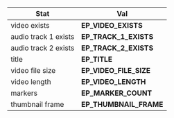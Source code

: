 | Stat | Val |
| ---- | --- |
| video exists | __EP_VIDEO_EXISTS__ |
| audio track 1 exists | __EP_TRACK_1_EXISTS__ |
| audio track 2 exists | __EP_TRACK_2_EXISTS__ |
| title | __EP_TITLE__ |
| video file size | __EP_VIDEO_FILE_SIZE__ |
| video length | __EP_VIDEO_LENGTH__ |
| markers | __EP_MARKER_COUNT__ |
| thumbnail frame | __EP_THUMBNAIL_FRAME__ |
